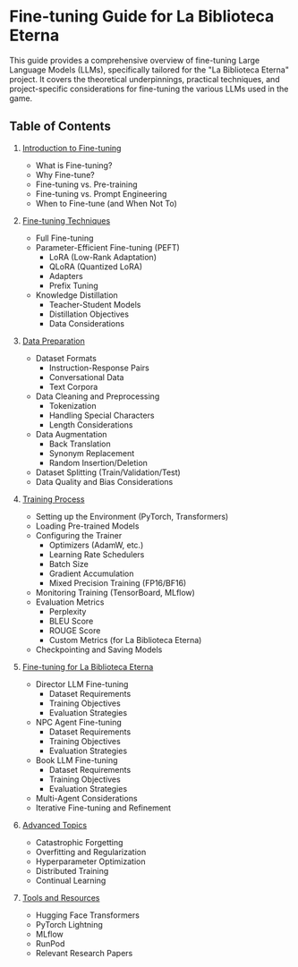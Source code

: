 # Fine-tuning Guide for La Biblioteca Eterna

This guide provides a comprehensive overview of fine-tuning Large Language Models (LLMs), specifically tailored for the "La Biblioteca Eterna" project. It covers the theoretical underpinnings, practical techniques, and project-specific considerations for fine-tuning the various LLMs used in the game.

## Table of Contents

1.  [Introduction to Fine-tuning](01-introduction.md)
    *   What is Fine-tuning?
    *   Why Fine-tune?
    *   Fine-tuning vs. Pre-training
    *   Fine-tuning vs. Prompt Engineering
    *   When to Fine-tune (and When Not To)

2.  [Fine-tuning Techniques](02-techniques.md)
    *   Full Fine-tuning
    *   Parameter-Efficient Fine-tuning (PEFT)
        *   LoRA (Low-Rank Adaptation)
        *   QLoRA (Quantized LoRA)
        *   Adapters
        *   Prefix Tuning
    *   Knowledge Distillation
        *   Teacher-Student Models
        *   Distillation Objectives
        *   Data Considerations

3.  [Data Preparation](03-data-preparation.md)
    *   Dataset Formats
        *   Instruction-Response Pairs
        *   Conversational Data
        *   Text Corpora
    *   Data Cleaning and Preprocessing
        *   Tokenization
        *   Handling Special Characters
        *   Length Considerations
    *   Data Augmentation
        *   Back Translation
        *   Synonym Replacement
        *   Random Insertion/Deletion
    *   Dataset Splitting (Train/Validation/Test)
    *   Data Quality and Bias Considerations

4.  [Training Process](04-training-process.md)
    *   Setting up the Environment (PyTorch, Transformers)
    *   Loading Pre-trained Models
    *   Configuring the Trainer
        *   Optimizers (AdamW, etc.)
        *   Learning Rate Schedulers
        *   Batch Size
        *   Gradient Accumulation
        *   Mixed Precision Training (FP16/BF16)
    *   Monitoring Training (TensorBoard, MLflow)
    *   Evaluation Metrics
        *   Perplexity
        *   BLEU Score
        *   ROUGE Score
        *   Custom Metrics (for La Biblioteca Eterna)
    *   Checkpointing and Saving Models

5.  [Fine-tuning for La Biblioteca Eterna](05-project-specific.md)
    *   Director LLM Fine-tuning
        *   Dataset Requirements
        *   Training Objectives
        *   Evaluation Strategies
    *   NPC Agent Fine-tuning
        *   Dataset Requirements
        *   Training Objectives
        *   Evaluation Strategies
    *   Book LLM Fine-tuning
        *   Dataset Requirements
        *   Training Objectives
        *   Evaluation Strategies
    *   Multi-Agent Considerations
    *   Iterative Fine-tuning and Refinement

6.  [Advanced Topics](06-advanced-topics.md)
    *   Catastrophic Forgetting
    *   Overfitting and Regularization
    *   Hyperparameter Optimization
    *   Distributed Training
    *   Continual Learning

7.  [Tools and Resources](07-tools-and-resources.md)
    *  Hugging Face Transformers
    *  PyTorch Lightning
    *  MLflow
    *  RunPod
    *  Relevant Research Papers 